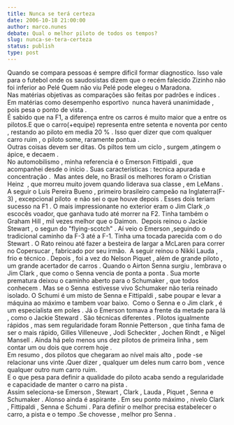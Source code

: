 ```yaml
---
title: Nunca se terá certeza
date: 2006-10-18 21:00:00
author: marco.nunes
debate: Qual o melhor piloto de todos os tempos?
slug: nunca-se-tera-certeza
status: publish 
type: post
---
```


Quando se compara pessoas é sempre dificil formar diagnostico. Isso vale para o futebol onde os saudosistas dizem que o recém falecido Zizinho não foi inferior ao Pelé Quem não viu Pelé pode elegeu o Maradona.    
Nas matérias objetivas as comparações são feitas por padrões e índices . Em matérias como desempenho esportivo  nunca haverá unanimidade , pois pesa o ponto de vista .   
É sabido que na F1, a diferença entre os carros é muito maior que a entre os pilotos.E que o carro(+equipe) representa entre setenta e noventa por cento , restando ao piloto em media 20 % . Isso quer dizer que com qualquer carro ruim , o piloto some, raramente pontua .    
Outras coisas devem ser ditas. Os piltos tem um ciclo , surgem ,atingem o ápice, e decaem .  
No automobilismo , minha referencia é o Emerson Fittipaldi , que acompanhei desde o início . Suas características : tecnica apurada e  concentração .  Mas antes dele, no Brasil os melhores foram o Cristian Heinz  , que morreu muito jovem quando liderava sua classe , em LeMans .  A seguir o Luis Pereira Bueno , primeiro brasileiro campeão na Inglaterra(F-3) , excepcional piloto  e não sei o que houve depois . Esses dois teriam sucesso na F1 . O mais impressionante no exterior eram o Jim Clark ,o escocês voador, que ganhava tudo até morrer na F2. Tinha também o Graham Hill , mil vezes melhor que o Daimon.  Depois reinou o Jackie Stewart , o segun do "flying-scotch" . Aí veio o Emerson ,seguindo o tradicional caminho da F-3 até a F-1. Tinha uma tocada parecida com o do Stewart . O Rato reinou até fazer a besteira de largar a McLaren para correr no Copersucar , fabricado por seu irmão.  A seguir reinou o Nikki Lauda , frio e técnico . Depois , foi a vez do Nelson Piquet , além de grande piloto , um grande acertador de carros . Quando o Airton Senna surgiu , lembrava o Jim Clark , que como o Senna vencia de ponta a ponta . Sua morte prematura deixou o caminho aberto para o Schumaker , que todos  conhecem . Mas se o Senna  estivesse vivo Schumaker não teria reinado isolado. O Schumi é um misto de Senna e Fittipaldi , sabe poupar e levar a máquina ao máximo e tambem voar baixo.  Como o Senna e o Jim clark , é um especialista em poles . Já o Emerson tomava a frente da metade para lá , como o Jackie Steward . São técnicas diferentes . Pilotos igualmente rápidos , mas sem regularidade foram Ronnie Petterson , que tinha fama de ser o mais rápido, Gilles Villeneuve , Jodi Scheckter , Jochen Rindt , e Nigel Mansell . Ainda há pelo menos uns dez pilotos de primeira linha , sem contar um ou dois que correm hoje .   
Em resumo , dos pilotos que chegaram ao nível mais alto , pode -se relacionar uns vinte .Quer dizer , qualquer um deles num carro bom , vence qualquer outro num carro ruim.   
E o que pesa para definir a qualidade do piloto acaba sendo a regularidade e capacidade de manter o carro na pista .  
Assim seleciona-se Emerson , Stewart , Clark , Lauda , Piquet , Senna e Schumaker . Alonso ainda é aspirante . Em seu ponto máximo , nivelo Clark , Fittipaldi , Senna e Schumi . Para definir o melhor precisa estabelecer o carro, a pista e o tempo .Se chovesse , melhor pro Senna .  
 
